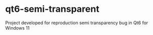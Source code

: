 # qt6-semi-transparent
Project developed for reproduction semi transparency bug in Qt6 for Windows 11
